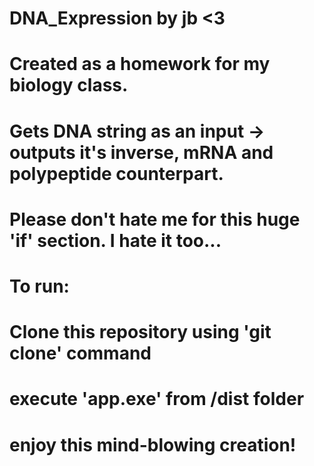 # DNA_Expression		by jb <3

# Created as a homework for my biology class.
# Gets DNA string as an input -> outputs it's inverse, mRNA and polypeptide counterpart.
# Please don't hate me for this huge 'if' section. I hate it too...

# 	To run:
#		Clone this repository using 'git clone' command
#		execute 'app.exe' from /dist folder
#		enjoy this mind-blowing creation!